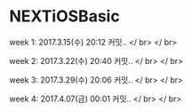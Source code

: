 # NEXTiOSBasic

week 1: 2017.3.15(수) 20:12 커밋.. </ br> </ br>

week 2: 2017.3.22(수) 20:40 커밋.. </ br> </ br>

week 3: 2017.3.29(수) 20:06 커밋.. </ br> </ br>

week 4: 2017.4.07(금) 00:01 커밋.. </ br> </ br>
